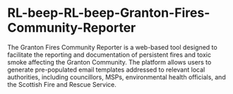 # RL-beep-RL-beep-Granton-Fires-Community-Reporter

The Granton Fires Community Reporter is a web-based tool designed to facilitate the reporting and documentation of persistent fires and toxic smoke affecting the Granton Community. The platform allows users to generate pre-populated email templates addressed to relevant local authorities, including councillors, MSPs, environmental health officials, and the Scottish Fire and Rescue Service.
